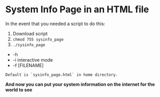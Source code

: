 # System Info Page in an HTML file

In the event that you needed a script to do this:

 1. Download script  
 1. `chmod 755 sysinfo_page`
 1. `./sysinfo_page`

   * -h 
   * -i interactive mode
   * -f [FILENAME]
    
    Default is `sysinfo_page.html` in home directory.
    
**And now you can put your system information on the internet for the world to see**
    
